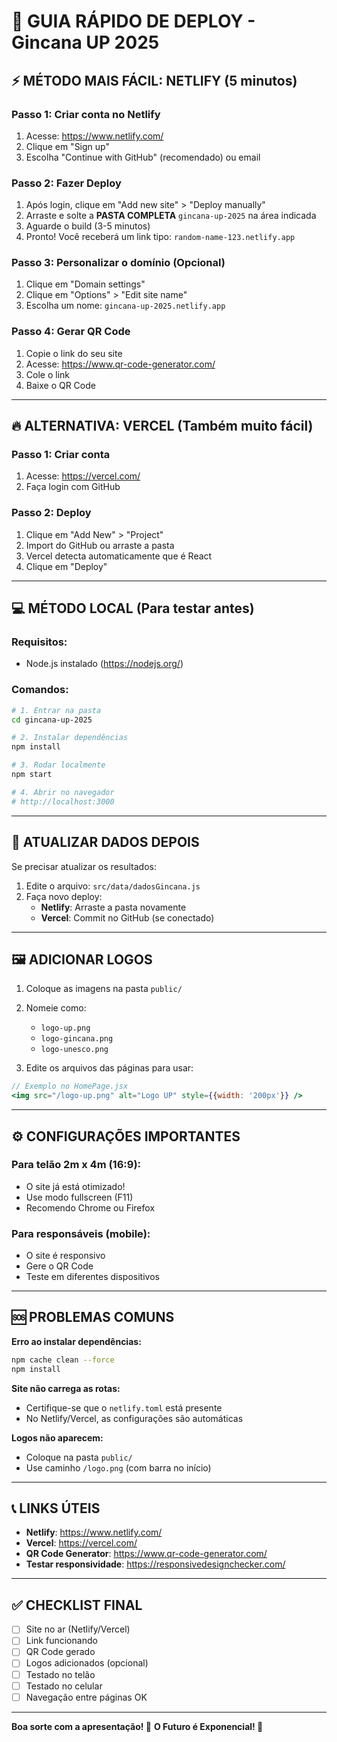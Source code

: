 # 🚀 GUIA RÁPIDO DE DEPLOY - Gincana UP 2025

## ⚡ MÉTODO MAIS FÁCIL: NETLIFY (5 minutos)

### Passo 1: Criar conta no Netlify
1. Acesse: https://www.netlify.com/
2. Clique em "Sign up"
3. Escolha "Continue with GitHub" (recomendado) ou email

### Passo 2: Fazer Deploy
1. Após login, clique em "Add new site" > "Deploy manually"
2. Arraste e solte a **PASTA COMPLETA** `gincana-up-2025` na área indicada
3. Aguarde o build (3-5 minutos)
4. Pronto! Você receberá um link tipo: `random-name-123.netlify.app`

### Passo 3: Personalizar o domínio (Opcional)
1. Clique em "Domain settings"
2. Clique em "Options" > "Edit site name"
3. Escolha um nome: `gincana-up-2025.netlify.app`

### Passo 4: Gerar QR Code
1. Copie o link do seu site
2. Acesse: https://www.qr-code-generator.com/
3. Cole o link
4. Baixe o QR Code

---

## 🔥 ALTERNATIVA: VERCEL (Também muito fácil)

### Passo 1: Criar conta
1. Acesse: https://vercel.com/
2. Faça login com GitHub

### Passo 2: Deploy
1. Clique em "Add New" > "Project"
2. Import do GitHub ou arraste a pasta
3. Vercel detecta automaticamente que é React
4. Clique em "Deploy"

---

## 💻 MÉTODO LOCAL (Para testar antes)

### Requisitos:
- Node.js instalado (https://nodejs.org/)

### Comandos:
```bash
# 1. Entrar na pasta
cd gincana-up-2025

# 2. Instalar dependências
npm install

# 3. Rodar localmente
npm start

# 4. Abrir no navegador
# http://localhost:3000
```

---

## 📝 ATUALIZAR DADOS DEPOIS

Se precisar atualizar os resultados:

1. Edite o arquivo: `src/data/dadosGincana.js`
2. Faça novo deploy:
   - **Netlify**: Arraste a pasta novamente
   - **Vercel**: Commit no GitHub (se conectado)

---

## 🖼️ ADICIONAR LOGOS

1. Coloque as imagens na pasta `public/`
2. Nomeie como:
   - `logo-up.png`
   - `logo-gincana.png`
   - `logo-unesco.png`

3. Edite os arquivos das páginas para usar:
```jsx
// Exemplo no HomePage.jsx
<img src="/logo-up.png" alt="Logo UP" style={{width: '200px'}} />
```

---

## ⚙️ CONFIGURAÇÕES IMPORTANTES

### Para telão 2m x 4m (16:9):
- O site já está otimizado!
- Use modo fullscreen (F11)
- Recomendo Chrome ou Firefox

### Para responsáveis (mobile):
- O site é responsivo
- Gere o QR Code
- Teste em diferentes dispositivos

---

## 🆘 PROBLEMAS COMUNS

**Erro ao instalar dependências:**
```bash
npm cache clean --force
npm install
```

**Site não carrega as rotas:**
- Certifique-se que o `netlify.toml` está presente
- No Netlify/Vercel, as configurações são automáticas

**Logos não aparecem:**
- Coloque na pasta `public/`
- Use caminho `/logo.png` (com barra no início)

---

## 📞 LINKS ÚTEIS

- **Netlify**: https://www.netlify.com/
- **Vercel**: https://vercel.com/
- **QR Code Generator**: https://www.qr-code-generator.com/
- **Testar responsividade**: https://responsivedesignchecker.com/

---

## ✅ CHECKLIST FINAL

- [ ] Site no ar (Netlify/Vercel)
- [ ] Link funcionando
- [ ] QR Code gerado
- [ ] Logos adicionados (opcional)
- [ ] Testado no telão
- [ ] Testado no celular
- [ ] Navegação entre páginas OK

---

**Boa sorte com a apresentação! 🎉**
**O Futuro é Exponencial! 🚀**
